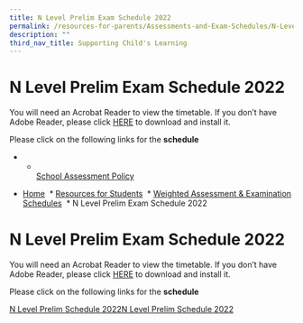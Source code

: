 ```yaml
---
title: N Level Prelim Exam Schedule 2022
permalink: /resources-for-parents/Assessments-and-Exam-Schedules/N-Level-Prelim-Exam-Schedule-2022/permalink
description: ""
third_nav_title: Supporting Child's Learning
---
```

N Level Prelim Exam Schedule 2022
=================================

You will need an Acrobat Reader to view the timetable. If you don’t have Adobe Reader, please click [HERE](http://get.adobe.com/uk/reader/) to download and install it.

Please click on the following links for the **schedule**

*   *   [  
        School Assessment Policy](https://teckwhyesec.moe.edu.sg/students/weighted-assessment-examination-schedules/school-assessment-policy-student/)
    

*   [Home](https://teckwhyesec.moe.edu.sg/)
 *   [Resources for Students](https://teckwhyesec.moe.edu.sg/students/)
 *   [Weighted Assessment & Examination Schedules](https://teckwhyesec.moe.edu.sg/students/weighted-assessment-examination-schedules/)
 *   N Level Prelim Exam Schedule 2022

N Level Prelim Exam Schedule 2022
=================================

You will need an Acrobat Reader to view the timetable. If you don’t have Adobe Reader, please click [HERE](http://get.adobe.com/uk/reader/) to download and install it.

Please click on the following links for the **schedule**

[N Level Prelim Schedule 2022](https://teckwhyesec.moe.edu.sg/wp-content/uploads/2022/07/N-Preliminary-Examinations-Schedule-2022-Final-2.pdf)[N Level Prelim Schedule 2022](/files/N-Preliminary-Examinations-Schedule-2022-Final-2.pdf)
